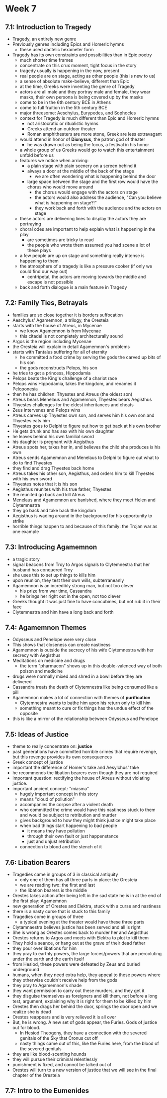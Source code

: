 # Week 7

## 7.1: Introduction to Tragedy

- Tragedy, an entirely new genre
- Previously genres including Epics and Homeric hymns
  - these used dactelic hexameter form
- Tragedy has its own constraints and possibilities than in Epic poetry
  - much shorter time frames
  - concentrate on this crux moment, tight focus in the story
  - tragedy usually is happening in the now, present
  - real people are on stage, acting as other people (this is new to us)
  - a sense of absolute make-believe, different than Epic
  - at the time, Greeks were inventing the genre of Tragedy
  - actors are all male and they portray male and female, they wear masks, their own persona is being covered up by the masks
  - come to be in the 6th century BCE in Athens
  - come to full fruition in the 5th century BCE
  - major threesome: Aeschylus, Eurypedes, and Sophocles
  - context for Tragedy is much different than Epic and Homeric hymns
    - not aristocratic or ritualistic hymns
    - Greeks attend an outdoor theater
    - Roman amphitheaters are more stone, Greek are less extravagant
  - would attend in honor of **Dionysus**, the patron god of theater
    - he was drawn out as being the focus, a festival in his honor
  - a whole group of us Greeks would go to watch this entertainment unfold before us
  - features we notice when arriving:
    - a plain stage with plain scenery on a screen behind it
    - always a door at the middle of the back of the stage
      - we are often wondering what is happening behind the door
    - large space between the stage and the first row would have the chorus who would move around
      - the chorus would engage with the actors on stage
      - the actors would also address the audience, "Can you believe what is happening on stage?!"
      - they work back and forth with the audience and the actors on stage
  - these actors are delivering lines to display the actors they are portraying
  - choral odes are important to help explain what is happening in the play
    - are sometimes are tricky to read
    - the people who wrote them assumed you had scene a lot of these plays
  - a few people are up on stage and something really intense is happening to them
  - the atmosphere of a tragedy is like a pressure cooker (if only we could find our way out)
    - centripetal, the actors are moving towards the middle and escape is not possible
  - back and forth dialogue is a main feature in Tragedy

## 7.2: Family Ties, Betrayals

- families are so close together it is borders suffocation
- Aeschylus' Agamemnon, a trilogy, the Oresteia
- starts with the house of Atreus, in Mycenae
  - we know Agamemnon is from Mycenae
  - this citadel is not completely architecturally sound
- Argos is the region including Mycenae
- the Oresteia will explain in detail Agamemnon's problems
- starts with Tantalus suffering for all of eternity
  - he committed a food crime by serving the gods the carved up bits of his son
  - the gods reconstructs Pelops, his son
- he tries to get a princess, Hippodamia
- Pelops beats the King's challenge of a chariot race
- Pelops wins Hippodamia, takes the kingdom, and renames it Peloponesia
- then he has children: Thyestes and Atreus (the oldest son)
- Atreus bears Menelaus and Agamemnon, Thyestes bears Aegisthus
- Thyestes challenges for the eldest inheritances and cheats
- Zeus intervenes and Pelops wins
- Atreus carves up Thyestes own son, and serves him his own son and Thyestes eats him
- Thyestes goes to Delphi to figure out how to get back at his own brother
- He gets drunk and has sex with his own daughter
- he leaves behind his own familial sword
- his daughter is pregnant with Aegisthus
- Atreus spots her, takes her in, and believes the child she produces is his own
- Atreus sends Agamemnon and Menelaus to Delphi to figure out what to do to find Thyestes
- they find and drag Thyestes back home
- Atreus takes his other son, Aegisthus, and orders him to kill Thyestes with his own sword
- Thyestes notes that it is his son
- Aegisthus reunites with his true father, Thyestes
- the reunited go back and kill Atreus
- Menelaus and Agamemnon are banished, where they meet Helen and Clytemnestra
- they go back and take back the kingdom
- Aegisthus is wading around in the background for his opportunity to strike
- horrible things happen to and because of this family: the Trojan war as one example

## 7.3: Introducing Agamemnon

- a tragic story
- signal beacons from Troy to Argos signals to Clytemnestra that her husband has conquered Troy
- she uses this to set up things to kills him
- upon reunion, they test their own wills, subterraneanly
- Agamemnon is an incredibly strong man, but not too clever
  - his prize from war time, Cassandra
  - he brings her right out in the open, not too clever
- Greeks thought it was just fine to have concubines, but not rub it in their face
- Clytemnestra and him have a long back and forth

## 7.4: Agamemnon Themes

- Odysseus and Penelope were very close
- This shows that closeness can create nastiness
- Agamemnon is outside the secrecy of his wife Clytemnestra with her secrecy with Aegisthus
- Meditations on medicine and drugs
  - the term "pharmacon" shows up in this double-valenced way of both poison and medicine
- drugs were normally mixed and shred in a bowl before they are delivered
- Cassandra treats the death of Clytemnestra like being consumed like a pill
- Agamemnon makes a lot of connection with themes of **purification**
  - Clytemnestra wants to bathe him upon his return only to kill him
  - something meant to cure or fix things has the undue effect of the opposite
- this is like a mirror of the relationship between Odysseus and Penelope

## 7.5: Ideas of Justice

- theme to really concentrate on: **justice**
- past generations have committed horrible crimes that require revenge, but this revenge provides its own consequences
- Greek concept of justice
- important the difference of Homer's take and Aesylchus' take
- he recommends the libation bearers even though they are not required
- important question: rectifying the house of Atreus without violating justice.
- important ancient concept: "miasma"
  - hugely important concept in this story
  - means "cloud of pollution"
  - accompanies the corpse after a violent death
  - who committed the crime would have this nastiness stuck to them and would be subject to retribution and murder
  - gives background to how they might think justice might take place
  - when bad things start happening to bad people
    - it means they have pollution
    - through their own fault or just happenstance
    - just and unjust retribution
  - connection to blood and the stench of it

## 7.6: Libation Bearers

- Tragedies came in groups of 3 in classical antiquity
  - only one of them has all three parts in place: the Oresteia
  - we are reading two: the first and last
  - the libation bearers is the middle
- Orestes takes action after being left in the sad state he is in at the end of the first play: Agamemnon
- new generation of Orestes and Elektra, stuck with a curse and nastiness
- there is a nasty curse that is stuck to this family
- Tragedies come in groups of three
  - a typical evening at the theater would have these three parts
- Clytamnaestra believes justice has been served and all is right
- She is wrong as Orestes comes back to murder her and Aegisthus
- Orestes returns to Argos and meets with Elektra to plot to kill them
- They hold a seance, or hang out at the grave of their dead father
- they pour over libations for him
- they pray to earthly powers, the large forces/powers that are percoluting under the earth and the earth itself
- from Hesiod, these powers were defeated by Zeus and buried underground
- humans, when they need extra help, they appeal to these powers where they otherwise couldn't receive help from the gods
- they pray to Agamemnon's shade
- they want permission to carry out these murders, and they get it
- they disguise themselves as foreigners and kill them, not before a long test, argument, explaining why it is right for them to be killed by him
- Orestes then drags her behind the door, springs the door open and we realize she is dead
- Orestes reappears and is very relieved it is all over
- But, he is wrong. A new set of gods appear, the Furies. Gods of justice out for blood.
  - In Hesiod Theogony, they have a connection with the severed genitals of the Sky that Cronus cut off
  - nasty things came out of this, like the Furies here, from the blood of the severed genitals
- they are like blood-scenting hounds
- they will pursue their criminal relentlessly
- punishment is fixed, and cannot be talked out of
- Orestes will turn to a new version of justice that we will see in the final chapter of the Oresteia

## 7.7: Intro to the Eumenides


